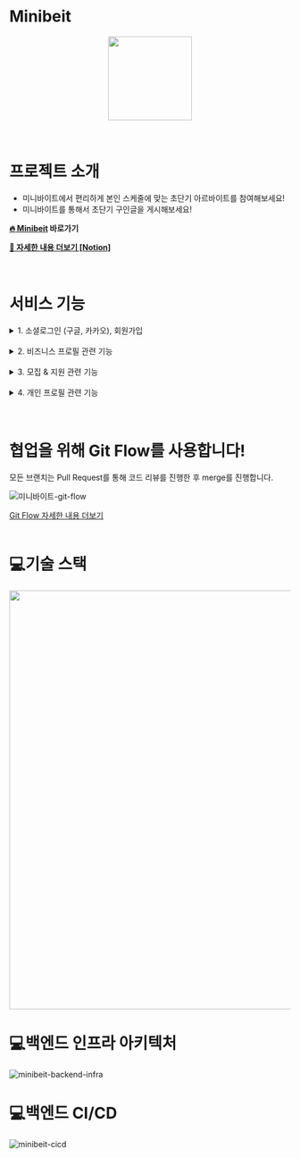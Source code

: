 # Minibeit

<p align="center"><img src="https://user-images.githubusercontent.com/88070276/156918330-d0567aa9-c33f-457e-adb6-15d6ba6348ad.png" width='150'></p>

<br/>

# 프로젝트 소개
- 미니바이트에서 편리하게 본인 스케줄에 맞는 초단기 아르바이트를 참여해보세요!
- 미니바이트를 통해서 초단기 구인글을 게시해보세요!

**[:fire: Minibeit](https://minibeit.com/) 바로가기**
<br/>

**[📓 자세한 내용 더보기 [Notion]](https://minibeit.oopy.io/intro)**

<br/>

# 서비스 기능
<details>
    <summary>1. 소셜로그인 (구글, 카카오), 회원가입</summary>
    <br/>
    <div markdown="2">

![ezgif com-gif-maker](https://user-images.githubusercontent.com/88070276/158915141-18161890-a18c-4589-bac4-0c70f44d66b4.gif)

<br/>

```
1. 구글 로그인, 카카오 로그인
2. 회원가입
  - 이메일 인증
  - 휴대폰 인증
```
</div>
    </details>  
    <br/>

<details>
    <summary>2. 비즈니스 프로필 관련 기능 </summary>
    <br/>
    <div markdown="2">
        
![ezgif com-gif-maker (1)](https://user-images.githubusercontent.com/88070276/158916316-a5ad1426-c412-42d6-999a-5dce17ae8985.gif)

<br/>

```
1. 비즈니스 프로필 소속인원 추가(비즈니스 프로필 담당자만 가능합니다.)
2. 비즈니스 프로필 권한양도
3. 비즈니스 프로필 수정  
4. 비즈니스 프로필 삭제 (모집하고 있는 게시물이 없을 때 담당자만 가능합니다.)  
5. 생성한 모집공고, 완료된 모집공고, 후기 목록 조회 
  - 생성한 모집공고 목록에서 참여자 관리 가능, 모집 종료 가능  
  - 날짜에 따른 대기자명단에서 확정, 확정 취소, 반려 가능  
  - 확정(해당 참여자가 그 시간에 참여하는 모집이 없으면, 모집인원이 다 안찼으면 확정을 할 수 있고 반려 시 참여자에게 메일 전송됩니다.)
  - 날짜에 따른 확정자명단에서 확정취소가능
  - 확정취소시 참여자에게 메일 전송
  - 완료된 모집공고에서 일정종료(게시물 삭제)
```
</div>
    </details>  
    <br/>

<details>
    <summary>3. 모집 & 지원 관련 기능</summary>
    <br/>
    <div markdown="2">
        
![ezgif com-gif-maker](https://user-images.githubusercontent.com/88070276/158916711-7aea3915-267d-4d15-a701-c10ca4c30e5b.gif)

<br/>

```
1. 학교와 날짜로 모집 검색    
    - 상세필터와 실험분야로 추가적인 필터링  
2. 모집 상세 조회  
    - 날짜 변경하여 시간 확인 및 지원가능(모집인원이 다 안찼을 때만 가능합니다.)  
    - 비즈니스 프로필에 속한사람은 모집글 세부사항 수정가능  
    - 실험실 후기 목록 조회  
3. 모집글 즐겨찾기 가능
```
</div>
    </details>  
    <br/>

 <details>
    <summary>4. 개인 프로필 관련 기능</summary>
    <br/>
    <div markdown="2">
<img src="https://user-images.githubusercontent.com/88070276/156914888-2574d729-8444-4bd5-a9fc-340fb1896b63.png" />

<br/>

```

1. 개인정보 수정가능  
2. 확정된목록   
    - 지원하고 비즈니스프로필에서 확정한 상태  
    - 참여완료(실험 시작시간 + 걸린시간이 이미 지난 시간이여야 가능합니다.)  
    - 참여완료버튼 누르면 후기 작성가능  
    - 참여취소 (비즈니스프로필쪽으로 메일 전송됩니다.)  
3. 대기중목록  
    - 참여취소가능  
4. 반려된 목록  
    - 반려된 목록 삭제  
```
</div>
    </details>
  
 <br/>
 <br/>

# 협업을 위해 Git Flow를 사용합니다!
모든 브랜치는 Pull Request를 통해 코드 리뷰를 진행한 후 merge를 진행합니다.

![미니바이트-git-flow](https://user-images.githubusercontent.com/62204492/157360969-b788b578-4926-4223-9d9f-c934c6da347c.JPG)

[Git Flow 자세한 내용 더보기](https://github.com/minibeit/minibeit/wiki/Git-Flow)
<br/>
<br/>


# :computer:기술 스택

<img src="https://user-images.githubusercontent.com/88070276/156918202-5e5ffa91-cfb9-4d8f-9c71-389630b0833f.png" width="750"/>


# :computer:백엔드 인프라 아키텍처
![minibeit-backend-infra](https://user-images.githubusercontent.com/62204492/157167647-1b283ecb-4d4c-41a1-9533-3db9d21a407e.JPG)

# :computer:백엔드 CI/CD
![minibeit-cicd](https://user-images.githubusercontent.com/62204492/157168055-f1542a93-b98e-4806-bf2b-f7aa0b9606ca.JPG)

